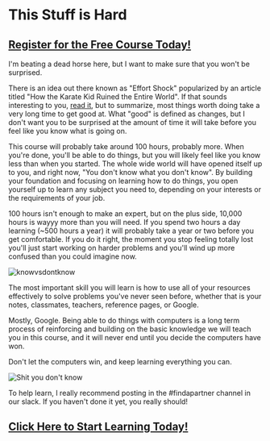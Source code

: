 # This Stuff is Hard
##  [Register for the Free Course Today!](https://roppers.thinkific.com/courses/computing-fundamentals)
I'm beating a dead horse here, but I want to make sure that you won't be surprised.

There is an idea out there known as "Effort Shock" popularized by an article titled "How the Karate Kid Ruined the Entire World". If that sounds interesting to you, [read it](https://www.cracked.com/article_18544_how-the-karate-kid-ruined-modern-world.html), but to summarize, most things worth doing take a very long time to get good at. What "good" is defined as changes, but I don't want you to be surprised at the amount of time it will take before you feel like you know what is going on.

This course will probably take around 100 hours, probably more. When you're done, you'll be able to do things, but you will likely feel like you know less than when you started. The whole wide world will have opened itself up to you, and right now, "You don't know what you don't know". By building your foundation and focusing on learning how to do things, you open yourself up to learn any subject you need to, depending on your interests or the requirements of your job.

100 hours isn't enough to make an expert, but on the plus side, 10,000 hours is wayyy more than you will need. If you spend two hours a day learning (~500 hours a year) it will probably take a year or two before you get comfortable. If you do it right, the moment you stop feeling totally lost you'll just start working on harder problems and you'll wind up more confused than you could imagine now.

![knowvsdontknow](https://pbs.twimg.com/media/EYjtX5pX0AAYD86?format=jpg&name=medium)

The most important skill you will learn is how to use all of your resources effectively to solve problems you've never seen before, whether that is your notes, classmates, teachers, reference pages, or Google.

Mostly, Google. Being able to do things with computers is a long term process of reinforcing and building on the basic knowledge we will teach you in this course, and it will never end until you decide the computers have won.

Don't let the computers win, and keep learning everything you can.

![Shit you don't know](https://i.redd.it/epuqhwqxkx331.jpg)

To help learn, I really recommend posting in the #findapartner channel in our slack. If you haven't done it yet, you really should! 

##  [Click Here to Start Learning Today!](https://roppers.thinkific.com/courses/computing-fundamentals)

